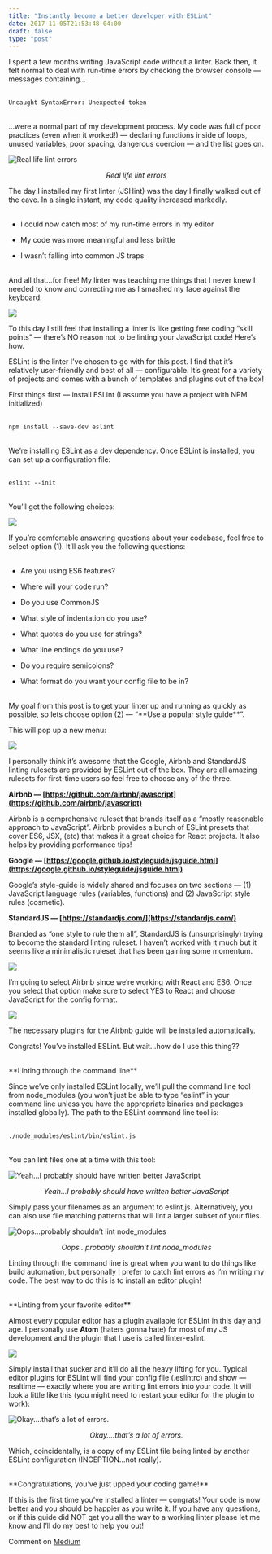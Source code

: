 ```yaml
---
title: "Instantly become a better developer with ESLint"
date: 2017-11-05T21:53:48-04:00
draft: false
type: "post"
---
```


I spent a few months writing JavaScript code without a linter. Back then, it felt normal to deal with run-time errors by checking the browser console — messages containing…
<br/>
<br/>

```
Uncaught SyntaxError: Unexpected token
```

<br/>
…were a normal part of my development process. My code was full of poor practices (even when it worked!) — declaring functions inside of loops, unused variables, poor spacing, dangerous coercion — and the list goes on.

![Real life lint errors](https://cdn-images-1.medium.com/max/2000/0*s5ox5PugBL8KVZQh.png)<center>*Real life lint errors*</center>

The day I installed my first linter (JSHint) was the day I finally walked out of the cave. In a single instant, my code quality increased markedly.
<br/>
<br/>

* I could now catch most of my run-time errors in my editor

* My code was more meaningful and less brittle

* I wasn’t falling into common JS traps

<br/>
And all that…for free! My linter was teaching me things that I never knew I needed to know and correcting me as I smashed my face against the keyboard.

![](https://cdn-images-1.medium.com/max/2000/0*QP4Be4aFdqOLTCB1.gif)

To this day I still feel that installing a linter is like getting free coding “skill points” — there’s NO reason not to be linting your JavaScript code! Here’s how.

ESLint is the linter I’ve chosen to go with for this post. I find that it’s relatively user-friendly and best of all — configurable. It’s great for a variety of projects and comes with a bunch of templates and plugins out of the box!

First things first — install ESLint (I assume you have a project with NPM initialized)
<br/>
<br/>

```
npm install --save-dev eslint
```

<br/>
We’re installing ESLint as a dev dependency. Once ESLint is installed, you can set up a configuration file:
<br/>
<br/>

```
eslint --init
```

<br/>
You’ll get the following choices:

![](https://cdn-images-1.medium.com/max/2296/0*fyP7DZ0jTCJzy0yz.png)

If you’re comfortable answering questions about your codebase, feel free to select option (1). It’ll ask you the following questions:
<br/>
<br/>

* Are you using ES6 features?

* Where will your code run?

* Do you use CommonJS

* What style of indentation do you use?

* What quotes do you use for strings?

* What line endings do you use?

* Do you require semicolons?

* What format do you want your config file to be in?

<br/>
My goal from this post is to get your linter up and running as quickly as possible, so lets choose option (2) — “**Use a popular style guide**”.

This will pop up a new menu:

![](https://cdn-images-1.medium.com/max/2428/0*qKlPR6bIGR8NRa6q.png)

I personally think it’s awesome that the Google, Airbnb and StandardJS linting rulesets are provided by ESLint out of the box. They are all amazing rulesets for first-time users so feel free to choose any of the three.

**Airbnb — [https://github.com/airbnb/javascript](https://github.com/airbnb/javascript)**

Airbnb is a comprehensive ruleset that brands itself as a “mostly reasonable approach to JavaScript”. Airbnb provides a bunch of ESLint presets that cover ES6, JSX, (etc) that makes it a great choice for React projects. It also helps by providing performance tips!

**Google — [https://google.github.io/styleguide/jsguide.html](https://google.github.io/styleguide/jsguide.html)**

Google’s style-guide is widely shared and focuses on two sections — (1) JavaScript language rules (variables, functions) and (2) JavaScript style rules (cosmetic).

**StandardJS — [https://standardjs.com/](https://standardjs.com/)**

Branded as “one style to rule them all”, StandardJS is (unsurprisingly) trying to become the standard linting ruleset. I haven’t worked with it much but it seems like a minimalistic ruleset that has been gaining some momentum.

![](https://cdn-images-1.medium.com/max/2400/0*4XMqub13eTov11ml.png)

I’m going to select Airbnb since we’re working with React and ES6. Once you select that option make sure to select YES to React and choose JavaScript for the config format.

![](https://cdn-images-1.medium.com/max/3592/0*Uhe69ian3mN61BM_.png)

The necessary plugins for the Airbnb guide will be installed automatically.

Congrats! You’ve installed ESLint. But wait…how do I use this thing??

<br/>
**Linting through the command line**

Since we’ve only installed ESLint locally, we’ll pull the command line tool from node_modules (you won’t just be able to type “eslint” in your command line unless you have the appropriate binaries and packages installed globally). The path to the ESLint command line tool is:
<br/>
<br/>

```
./node_modules/eslint/bin/eslint.js
```

<br/>
You can lint files one at a time with this tool:

![Yeah…I probably should have written better JavaScript](https://cdn-images-1.medium.com/max/3836/0*kD_qdbVJiC6l7k8E.png)<center>*Yeah…I probably should have written better JavaScript*</center>

Simply pass your filenames as an argument to eslint.js. Alternatively, you can also use file matching patterns that will lint a larger subset of your files.

![Oops…probably shouldn’t lint node_modules](https://cdn-images-1.medium.com/max/3920/0*C3GtkSEW9wisZc_h.png)<center>*Oops…probably shouldn’t lint node_modules*</center>

Linting through the command line is great when you want to do things like build automation, but personally I prefer to catch lint errors as I’m writing my code. The best way to do this is to install an editor plugin!

<br/>
**Linting from your favorite editor**

Almost every popular editor has a plugin available for ESLint in this day and age. I personally use **Atom** (haters gonna hate) for most of my JS development and the plugin that I use is called linter-eslint.

![](https://cdn-images-1.medium.com/max/2940/0*Cy5oni51TIT1Ou9K.png)

Simply install that sucker and it’ll do all the heavy lifting for you. Typical editor plugins for ESLint will find your config file (.eslintrc) and show — realtime — exactly where you are writing lint errors into your code. It will look a little like this (you might need to restart your editor for the plugin to work):

![Okay….that’s a lot of errors.](https://cdn-images-1.medium.com/max/3416/0*0jEQW8pv7GUUdnuK.png)<center>*Okay….that’s a lot of errors.*</center>

Which, coincidentally, is a copy of my ESLint file being linted by another ESLint configuration (INCEPTION…not really).

<br/>
**Congratulations, you’ve just upped your coding game!**

If this is the first time you’ve installed a linter — congrats! Your code is now better and you should be happier as you write it. If you have any questions, or if this guide did NOT get you all the way to a working linter please let me know and I’ll do my best to help you out!

Comment on [Medium](https://medium.com/@BoweiHan/instantly-improve-your-code-by-setting-up-eslint-in-your-react-npm-project-34face702cbe)